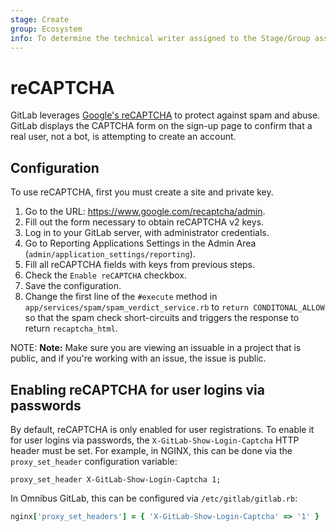 ```yaml
---
stage: Create
group: Ecosystem
info: To determine the technical writer assigned to the Stage/Group associated with this page, see https://about.gitlab.com/handbook/engineering/ux/technical-writing/#assignments
---
```


# reCAPTCHA

GitLab leverages [Google's reCAPTCHA](https://www.google.com/recaptcha/about/)
to protect against spam and abuse. GitLab displays the CAPTCHA form on the sign-up page
to confirm that a real user, not a bot, is attempting to create an account.

## Configuration

To use reCAPTCHA, first you must create a site and private key.

1. Go to the URL: <https://www.google.com/recaptcha/admin>.
1. Fill out the form necessary to obtain reCAPTCHA v2 keys.
1. Log in to your GitLab server, with administrator credentials.
1. Go to Reporting Applications Settings in the Admin Area (`admin/application_settings/reporting`).
1. Fill all reCAPTCHA fields with keys from previous steps.
1. Check the `Enable reCAPTCHA` checkbox.
1. Save the configuration.
1. Change the first line of the `#execute` method in `app/services/spam/spam_verdict_service.rb`
   to `return CONDITONAL_ALLOW` so that the spam check short-circuits and triggers the response to
   return `recaptcha_html`.

NOTE: **Note:**
Make sure you are viewing an issuable in a project that is public, and if you're working with an issue, the issue is public.

## Enabling reCAPTCHA for user logins via passwords

By default, reCAPTCHA is only enabled for user registrations. To enable it for
user logins via passwords, the `X-GitLab-Show-Login-Captcha` HTTP header must
be set. For example, in NGINX, this can be done via the `proxy_set_header`
configuration variable:

```nginx
proxy_set_header X-GitLab-Show-Login-Captcha 1;
```

In Omnibus GitLab, this can be configured via `/etc/gitlab/gitlab.rb`:

```ruby
nginx['proxy_set_headers'] = { 'X-GitLab-Show-Login-Captcha' => '1' }
```
